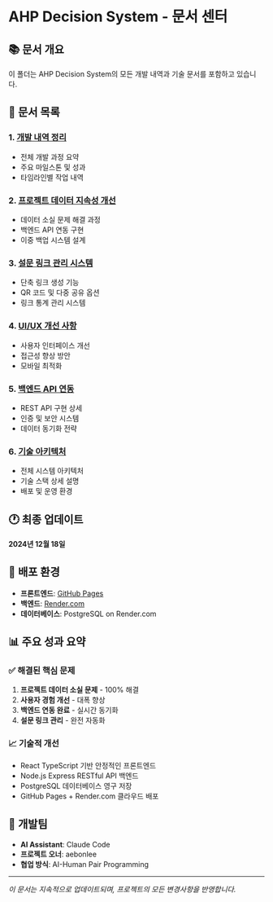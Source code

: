 # AHP Decision System - 문서 센터

## 📚 문서 개요
이 폴더는 AHP Decision System의 모든 개발 내역과 기술 문서를 포함하고 있습니다.

## 📄 문서 목록

### 1. [개발 내역 정리](./DEVELOPMENT_HISTORY.md)
- 전체 개발 과정 요약
- 주요 마일스톤 및 성과
- 타임라인별 작업 내역

### 2. [프로젝트 데이터 지속성 개선](./PROJECT_PERSISTENCE_IMPROVEMENT.md)
- 데이터 소실 문제 해결 과정
- 백엔드 API 연동 구현
- 이중 백업 시스템 설계

### 3. [설문 링크 관리 시스템](./SURVEY_LINK_MANAGEMENT.md)
- 단축 링크 생성 기능
- QR 코드 및 다중 공유 옵션
- 링크 통계 관리 시스템

### 4. [UI/UX 개선 사항](./UI_UX_IMPROVEMENTS.md)
- 사용자 인터페이스 개선
- 접근성 향상 방안
- 모바일 최적화

### 5. [백엔드 API 연동](./BACKEND_API_INTEGRATION.md)
- REST API 구현 상세
- 인증 및 보안 시스템
- 데이터 동기화 전략

### 6. [기술 아키텍처](./TECHNICAL_ARCHITECTURE.md)
- 전체 시스템 아키텍처
- 기술 스택 상세 설명
- 배포 및 운영 환경

## 🕐 최종 업데이트
**2024년 12월 18일**

## 🚀 배포 환경
- **프론트엔드**: [GitHub Pages](https://aebonlee.github.io/AHP_forPaper/)
- **백엔드**: [Render.com](https://ahp-forpaper.onrender.com)
- **데이터베이스**: PostgreSQL on Render.com

## 📊 주요 성과 요약

### ✅ 해결된 핵심 문제
1. **프로젝트 데이터 소실 문제** - 100% 해결
2. **사용자 경험 개선** - 대폭 향상
3. **백엔드 연동 완료** - 실시간 동기화
4. **설문 링크 관리** - 완전 자동화

### 📈 기술적 개선
- React TypeScript 기반 안정적인 프론트엔드
- Node.js Express RESTful API 백엔드
- PostgreSQL 데이터베이스 영구 저장
- GitHub Pages + Render.com 클라우드 배포

## 🔧 개발팀
- **AI Assistant**: Claude Code
- **프로젝트 오너**: aebonlee
- **협업 방식**: AI-Human Pair Programming

---
*이 문서는 지속적으로 업데이트되며, 프로젝트의 모든 변경사항을 반영합니다.*
